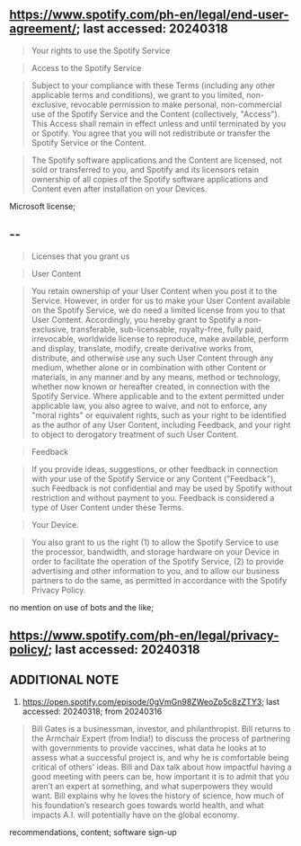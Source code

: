 ## https://www.spotify.com/ph-en/legal/end-user-agreement/; last accessed: 20240318

> Your rights to use the Spotify Service

> Access to the Spotify Service

> Subject to your compliance with these Terms (including any other applicable terms and conditions), we grant to you limited, non-exclusive, revocable permission to make personal, non-commercial use of the Spotify Service and the Content (collectively, "Access"). This Access shall remain in effect unless and until terminated by you or Spotify. You agree that you will not redistribute or transfer the Spotify Service or the Content.

> The Spotify software applications and the Content are licensed, not sold or transferred to you, and Spotify and its licensors retain ownership of all copies of the Spotify software applications and Content even after installation on your Devices.


Microsoft license;

## --

> Licenses that you grant us

> User Content

> You retain ownership of your User Content when you post it to the Service. However, in order for us to make your User Content available on the Spotify Service, we do need a limited license from you to that User Content. Accordingly, you hereby grant to Spotify a non-exclusive, transferable, sub-licensable, royalty-free, fully paid, irrevocable, worldwide license to reproduce, make available, perform and display, translate, modify, create derivative works from, distribute, and otherwise use any such User Content through any medium, whether alone or in combination with other Content or materials, in any manner and by any means, method or technology, whether now known or hereafter created, in connection with the Spotify Service. Where applicable and to the extent permitted under applicable law, you also agree to waive, and not to enforce, any "moral rights" or equivalent rights, such as your right to be identified as the author of any User Content, including Feedback, and your right to object to derogatory treatment of such User Content.

> Feedback

> If you provide ideas, suggestions, or other feedback in connection with your use of the Spotify Service or any Content ("Feedback"), such Feedback is not confidential and may be used by Spotify without restriction and without payment to you. Feedback is considered a type of User Content under these Terms.

> Your Device.

> You also grant to us the right (1) to allow the Spotify Service to use the processor, bandwidth, and storage hardware on your Device in order to facilitate the operation of the Spotify Service, (2) to provide advertising and other information to you, and to allow our business partners to do the same, as permitted in accordance with the Spotify Privacy Policy.

no mention on use of bots and the like; 

## https://www.spotify.com/ph-en/legal/privacy-policy/; last accessed: 20240318


## ADDITIONAL NOTE

1) https://open.spotify.com/episode/0gVmGn98ZWeoZp5c8zZTY3; last accessed: 20240318; from 20240316

> Bill Gates is a businessman, investor, and philanthropist. Bill returns to the Armchair Expert (from India!) to discuss the process of partnering with governments to provide vaccines, what data he looks at to assess what a successful project is, and why he is comfortable being critical of others' ideas. Bill and Dax talk about how impactful having a good meeting with peers can be, how important it is to admit that you aren’t an expert at something, and what superpowers they would want. Bill explains why he loves the history of science, how much of his foundation’s research goes towards world health, and what impacts A.I. will potentially have on the global economy.

recommendations, content; software sign-up
